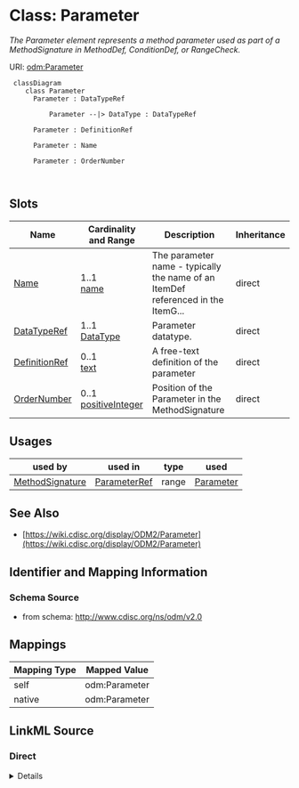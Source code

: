 # Class: Parameter


_The Parameter element represents a method parameter used as part of a MethodSignature in MethodDef, ConditionDef, or RangeCheck._





URI: [odm:Parameter](http://www.cdisc.org/ns/odm/v2.0/Parameter)



```mermaid
 classDiagram
    class Parameter
      Parameter : DataTypeRef
        
          Parameter --|> DataType : DataTypeRef
        
      Parameter : DefinitionRef
        
      Parameter : Name
        
      Parameter : OrderNumber
        
      
```




<!-- no inheritance hierarchy -->


## Slots

| Name | Cardinality and Range | Description | Inheritance |
| ---  | --- | --- | --- |
| [Name](Name.md) | 1..1 <br/> [name](name.md) | The parameter name - typically the name of an ItemDef referenced in the ItemG... | direct |
| [DataTypeRef](DataTypeRef.md) | 1..1 <br/> [DataType](DataType.md) | Parameter datatype. | direct |
| [DefinitionRef](DefinitionRef.md) | 0..1 <br/> [text](text.md) | A free-text definition of the parameter | direct |
| [OrderNumber](OrderNumber.md) | 0..1 <br/> [positiveInteger](positiveInteger.md) | Position of the Parameter in the MethodSignature | direct |





## Usages

| used by | used in | type | used |
| ---  | --- | --- | --- |
| [MethodSignature](MethodSignature.md) | [ParameterRef](ParameterRef.md) | range | [Parameter](Parameter.md) |






## See Also

* [https://wiki.cdisc.org/display/ODM2/Parameter](https://wiki.cdisc.org/display/ODM2/Parameter)

## Identifier and Mapping Information







### Schema Source


* from schema: http://www.cdisc.org/ns/odm/v2.0





## Mappings

| Mapping Type | Mapped Value |
| ---  | ---  |
| self | odm:Parameter |
| native | odm:Parameter |





## LinkML Source

<!-- TODO: investigate https://stackoverflow.com/questions/37606292/how-to-create-tabbed-code-blocks-in-mkdocs-or-sphinx -->

### Direct

<details>
```yaml
name: Parameter
description: The Parameter element represents a method parameter used as part of a
  MethodSignature in MethodDef, ConditionDef, or RangeCheck.
from_schema: http://www.cdisc.org/ns/odm/v2.0
see_also:
- https://wiki.cdisc.org/display/ODM2/Parameter
slots:
- Name
- DataTypeRef
- DefinitionRef
- OrderNumber
slot_usage:
  Name:
    name: Name
    description: The parameter name - typically the name of an ItemDef referenced
      in the ItemGroupDef.
    comments:
    - 'Required

      range:name'
    domain_of:
    - Alias
    - MetaDataVersion
    - Standard
    - StudyEventGroupDef
    - StudyEventDef
    - ItemGroupDef
    - Class
    - SubClass
    - SourceItem
    - Resource
    - ItemDef
    - CodeList
    - MethodDef
    - Parameter
    - ReturnValue
    - ConditionDef
    - StudyObjective
    - StudyEndPoint
    - StudyTargetPopulation
    - StudyEstimand
    - Arm
    - Epoch
    - StudyTiming
    - TransitionTimingConstraint
    - AbsoluteTimingConstraint
    - RelativeTimingConstraint
    - DurationTimingConstraint
    - WorkflowDef
    - Transition
    - Branching
    - Criterion
    - ExceptionEvent
    - Organization
    - Location
    - Query
    range: name
    required: true
  DataTypeRef:
    name: DataTypeRef
    description: Parameter datatype.
    comments:
    - 'Required

      enum values:(text | integer | decimal | float | double | date | time | datetime
      | string | boolean | double | hexBinary | base64Binary | hexFloat | base64Float
      | partialDate | partialTime | partialDatetime | durationDatetime | intervalDatetime
      | incompleteDatetime | incompleteDate | incompleteTime | URI )'
    domain_of:
    - ItemDef
    - CodeList
    - Parameter
    - ReturnValue
    range: DataType
    required: true
  DefinitionRef:
    name: DefinitionRef
    description: A free-text definition of the parameter
    comments:
    - 'Optional

      range:text'
    domain_of:
    - ItemDef
    - Parameter
    - ReturnValue
    range: text
  OrderNumber:
    name: OrderNumber
    description: Position of the Parameter in the MethodSignature
    comments:
    - 'Optional

      range:positiveInteger'
    domain_of:
    - StudyEventGroupRef
    - StudyEventRef
    - ItemGroupRef
    - ItemRef
    - CodeListItem
    - Parameter
    - ReturnValue
    - StudyEndPointRef
    range: positiveInteger
class_uri: odm:Parameter

```
</details>

### Induced

<details>
```yaml
name: Parameter
description: The Parameter element represents a method parameter used as part of a
  MethodSignature in MethodDef, ConditionDef, or RangeCheck.
from_schema: http://www.cdisc.org/ns/odm/v2.0
see_also:
- https://wiki.cdisc.org/display/ODM2/Parameter
slot_usage:
  Name:
    name: Name
    description: The parameter name - typically the name of an ItemDef referenced
      in the ItemGroupDef.
    comments:
    - 'Required

      range:name'
    domain_of:
    - Alias
    - MetaDataVersion
    - Standard
    - StudyEventGroupDef
    - StudyEventDef
    - ItemGroupDef
    - Class
    - SubClass
    - SourceItem
    - Resource
    - ItemDef
    - CodeList
    - MethodDef
    - Parameter
    - ReturnValue
    - ConditionDef
    - StudyObjective
    - StudyEndPoint
    - StudyTargetPopulation
    - StudyEstimand
    - Arm
    - Epoch
    - StudyTiming
    - TransitionTimingConstraint
    - AbsoluteTimingConstraint
    - RelativeTimingConstraint
    - DurationTimingConstraint
    - WorkflowDef
    - Transition
    - Branching
    - Criterion
    - ExceptionEvent
    - Organization
    - Location
    - Query
    range: name
    required: true
  DataTypeRef:
    name: DataTypeRef
    description: Parameter datatype.
    comments:
    - 'Required

      enum values:(text | integer | decimal | float | double | date | time | datetime
      | string | boolean | double | hexBinary | base64Binary | hexFloat | base64Float
      | partialDate | partialTime | partialDatetime | durationDatetime | intervalDatetime
      | incompleteDatetime | incompleteDate | incompleteTime | URI )'
    domain_of:
    - ItemDef
    - CodeList
    - Parameter
    - ReturnValue
    range: DataType
    required: true
  DefinitionRef:
    name: DefinitionRef
    description: A free-text definition of the parameter
    comments:
    - 'Optional

      range:text'
    domain_of:
    - ItemDef
    - Parameter
    - ReturnValue
    range: text
  OrderNumber:
    name: OrderNumber
    description: Position of the Parameter in the MethodSignature
    comments:
    - 'Optional

      range:positiveInteger'
    domain_of:
    - StudyEventGroupRef
    - StudyEventRef
    - ItemGroupRef
    - ItemRef
    - CodeListItem
    - Parameter
    - ReturnValue
    - StudyEndPointRef
    range: positiveInteger
attributes:
  Name:
    name: Name
    description: The parameter name - typically the name of an ItemDef referenced
      in the ItemGroupDef.
    comments:
    - 'Required

      range:name'
    from_schema: http://www.cdisc.org/ns/odm/v2.0
    rank: 1000
    alias: Name
    owner: Parameter
    domain_of:
    - Alias
    - MetaDataVersion
    - Standard
    - StudyEventGroupDef
    - StudyEventDef
    - ItemGroupDef
    - Class
    - SubClass
    - SourceItem
    - Resource
    - ItemDef
    - CodeList
    - MethodDef
    - Parameter
    - ReturnValue
    - ConditionDef
    - StudyObjective
    - StudyEndPoint
    - StudyTargetPopulation
    - StudyEstimand
    - Arm
    - Epoch
    - StudyTiming
    - TransitionTimingConstraint
    - AbsoluteTimingConstraint
    - RelativeTimingConstraint
    - DurationTimingConstraint
    - WorkflowDef
    - Transition
    - Branching
    - Criterion
    - ExceptionEvent
    - Organization
    - Location
    - Query
    range: name
    required: true
  DataTypeRef:
    name: DataTypeRef
    description: Parameter datatype.
    comments:
    - 'Required

      enum values:(text | integer | decimal | float | double | date | time | datetime
      | string | boolean | double | hexBinary | base64Binary | hexFloat | base64Float
      | partialDate | partialTime | partialDatetime | durationDatetime | intervalDatetime
      | incompleteDatetime | incompleteDate | incompleteTime | URI )'
    from_schema: http://www.cdisc.org/ns/odm/v2.0
    rank: 1000
    alias: DataTypeRef
    owner: Parameter
    domain_of:
    - ItemDef
    - CodeList
    - Parameter
    - ReturnValue
    range: DataType
    required: true
  DefinitionRef:
    name: DefinitionRef
    description: A free-text definition of the parameter
    comments:
    - 'Optional

      range:text'
    from_schema: http://www.cdisc.org/ns/odm/v2.0
    rank: 1000
    identifier: false
    alias: DefinitionRef
    owner: Parameter
    domain_of:
    - ItemDef
    - Parameter
    - ReturnValue
    range: text
  OrderNumber:
    name: OrderNumber
    description: Position of the Parameter in the MethodSignature
    comments:
    - 'Optional

      range:positiveInteger'
    from_schema: http://www.cdisc.org/ns/odm/v2.0
    rank: 1000
    alias: OrderNumber
    owner: Parameter
    domain_of:
    - StudyEventGroupRef
    - StudyEventRef
    - ItemGroupRef
    - ItemRef
    - CodeListItem
    - Parameter
    - ReturnValue
    - StudyEndPointRef
    range: positiveInteger
class_uri: odm:Parameter

```
</details>